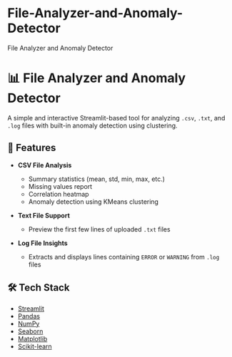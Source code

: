 # File-Analyzer-and-Anomaly-Detector
File Analyzer and Anomaly Detector
# 📊 File Analyzer and Anomaly Detector

A simple and interactive Streamlit-based tool for analyzing `.csv`, `.txt`, and `.log` files with built-in anomaly detection using clustering.

## 🚀 Features

- **CSV File Analysis**
  - Summary statistics (mean, std, min, max, etc.)
  - Missing values report
  - Correlation heatmap
  - Anomaly detection using KMeans clustering

- **Text File Support**
  - Preview the first few lines of uploaded `.txt` files

- **Log File Insights**
  - Extracts and displays lines containing `ERROR` or `WARNING` from `.log` files

## 🛠️ Tech Stack

- [Streamlit](https://streamlit.io/)
- [Pandas](https://pandas.pydata.org/)
- [NumPy](https://numpy.org/)
- [Seaborn](https://seaborn.pydata.org/)
- [Matplotlib](https://matplotlib.org/)
- [Scikit-learn](https://scikit-learn.org/stable/)
